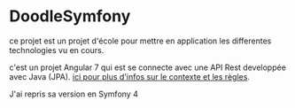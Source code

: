 # DoodleSymfony
ce projet est un projet d'école pour mettre en application les differentes technologies vu en cours.

c'est un projet Angular 7 qui est se connecte avec une API Rest developpée avec Java (JPA). [ici pour plus d'infos sur le contexte et les règles](https://github.com/Constant23/DoodleAngular).
 
 J'ai repris sa version en Symfony 4
